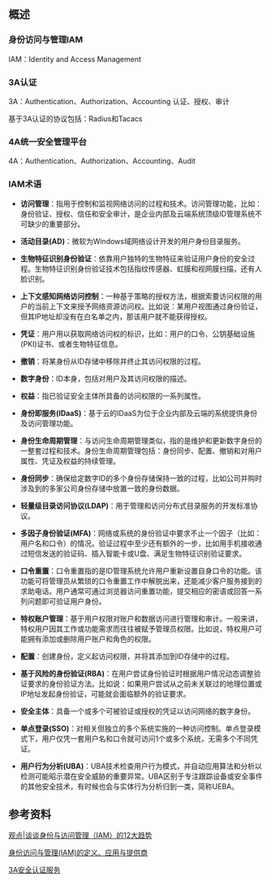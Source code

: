 ## 概述
### 身份访问与管理IAM
IAM：Identity and Access Management

### 3A认证
3A：Authentication、Authorization、Accounting 认证、授权、审计

基于3A认证的协议包括：Radius和Tacacs

### 4A统一安全管理平台
4A：Authentication、Authorization、Accounting、Audit


### IAM术语
* **访问管理**：指用于控制和监视网络访问的过程和技术。访问管理功能，比如：身份验证、授权、信任和安全审计，是企业内部及云端系统顶级ID管理系统不可缺少的重要部分。

* **活动目录(AD)**：微软为Windows域网络设计开发的用户身份目录服务。

* **生物特征识别身份验证**：依靠用户独特的生物特征来验证用户身份的安全过程。生物特征识别身份验证技术包括指纹传感器、虹膜和视网膜扫描，还有人脸识别。

* **上下文感知网络访问控制**：一种基于策略的授权方法，根据索要访问权限的用户的当前上下文来授予网络资源访问权。比如说：某用户视图通过身份验证，但其IP地址却没有在白名单之内，那该用户就不能获得授权。

* **凭证**：用户用以获取网络访问权的标识，比如：用户的口令、公钥基础设施(PKI)证书、或者生物特征信息。

* **撤销**：将某身份从ID存储中移除并终止其访问权限的过程。

* **数字身份**：ID本身，包括对用户及其访问权限的描述。

* **权益**：指已验证安全主体所具备的访问权限的一系列属性。

* **身份即服务(IDaaS)**：基于云的IDaaS为位于企业内部及云端的系统提供身份及访问管理功能。

* **身份生命周期管理**：与访问生命周期管理类似，指的是维护和更新数字身份的一整套过程和技术。身份生命周期管理包括：身份同步、配置、撤销和对用户属性、凭证及权益的持续管理。

* **身份同步**：确保给定数字ID的多个身份存储保持一致的过程，比如公司并购时涉及到的多家公司身份存储中放置一致的身份数据。

* **轻量级目录访问协议(LDAP)**：用于管理和访问分布式目录服务的开发标准协议。

* **多因子身份验证(MFA)**：网络或系统的身份验证中要求不止一个因子（比如：用户名和口令）的情况。验证过程中至少还有额外的一步，比如用手机接收通过短信发送的验证码、插入智能卡或U盘、满足生物特征识别验证要求。

* **口令重置**：口令重置指的是ID管理系统允许用户重新设置自身口令的功能。该功能可将管理员从繁琐的口令重置工作中解脱出来，还能减少客户服务接到的求助电话。用户通常可通过浏览器访问重置功能，提交相应的密语或回答一系列问题即可验证用户身份。

* **特权账户管理**：基于用户权限对账户和数据访问进行管理和审计。一般来讲，特权用户因其工作或功能需求而往往被赋予管理员权限。比如说，特权用户可能拥有添加或删除用户账户和角色的权限。

* **配置**：创建身份，定义起访问权限，并将其添加到ID存储中的过程。

* **基于风险的身份验证(RBA)**：在用户尝试身份验证时根据用户情况动态调整验证要求的身份验证方法。比如说：如果用户尝试从之前未关联过的地理位置或IP地址发起身份验证，可能就会面临额外的验证要求。

* **安全主体**：具备一个或多个可被验证或授权的凭证以访问网络的数字身份。

* **单点登录(SSO)**：对相关但独立的多个系统实施的一种访问控制。单点登录模式下，用户仅凭一套用户名和口令就可访问1个或多个系统，无需多个不同凭证。


* **用户行为分析(UBA)**：UBA技术检查用户行为模式，并自动应用算法和分析以检测可能昭示潜在安全威胁的重要异常。UBA区别于专注跟踪设备或安全事件的其他安全技术，有时候也会与实体行为分析归到一类，简称UEBA。

## 参考资料
[观点|谈谈身份与访问管理（IAM）的12大趋势](https://www.freebuf.com/articles/neopoints/172184.html)

[身份访问与管理(IAM)的定义、应用与提供商](https://www.aqniu.com/learn/31221.html)

[3A安全认证服务](http://blog.51cto.com/10460741/1668953)
